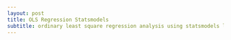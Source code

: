 ```yaml
---
layout: post
title: OLS Regression Statsmodels
subtitle: ordinary least square regression analysis using statsmodels library
---
```



